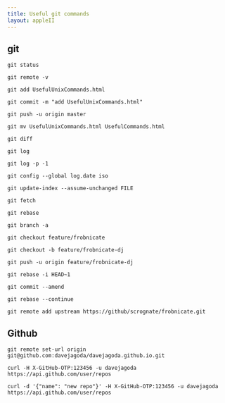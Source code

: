 ```yaml
---
title: Useful git commands
layout: appleII
---
```


git
---

`git status`

`git remote -v`

`git add UsefulUnixCommands.html`

`git commit -m "add UsefulUnixCommands.html"`

`git push -u origin master`

`git mv UsefulUnixCommands.html UsefulCommands.html`

`git diff`

`git log`

`git log -p -1`

`git config --global log.date iso`

`git update-index --assume-unchanged FILE`

`git fetch`

`git rebase`

`git branch -a`

`git checkout feature/frobnicate`

`git checkout -b feature/frobnicate-dj`

`git push -u origin feature/frobnicate-dj`

`git rebase -i HEAD~1`

`git commit --amend`

`git rebase --continue`

`git remote add upstream https://github/scrognate/frobnicate.git`

Github
------

`git remote set-url origin git@github.com:davejagoda/davejagoda.github.io.git`

`curl -H X-GitHub-OTP:123456 -u davejagoda https://api.github.com/user/repos`

`curl -d '{"name": "new repo"}' -H X-GitHub-OTP:123456 -u davejagoda https://api.github.com/user/repos`
